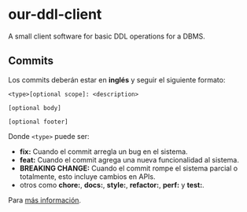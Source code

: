 # our-ddl-client
A small client software for basic DDL operations for a DBMS.

## Commits
Los commits deberán estar en **inglés** y seguir el siguiente formato: 
```
<type>[optional scope]: <description>

[optional body]

[optional footer]
```

Donde `<type>` puede ser:
* **fix:** Cuando el commit arregla un bug en el sistema.
* **feat:** Cuando el commit agrega una nueva funcionalidad al sistema.
* **BREAKING CHANGE:** Cuando el commit rompe el sistema parcial o totalmente, esto incluye cambios en APIs.
* otros como **chore:**, **docs:**, **style:**, **refactor:**, **perf:** y **test:**.

Para [más información](https://www.conventionalcommits.org/en/v1.0.0-beta.3/).

